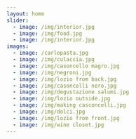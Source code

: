 ```yaml
---
layout: home
slider:
  - image: /img/interior.jpg
  - image: /img/food.jpg
  - image: /img/interior.jpg
images:
  - image: /carlopasta.jpg
  - image: /img/culaccia.jpg
  - image: /img/casoncello magro.jpg
  - image: /img/negroni.jpg
  - image: /img/lozio from back.jpg
  - image: /img/casoncelli nero.jpg
  - image: /img/degustazione salumi.jpg
  - image: /img/lozio outside.jpg
  - image: /img/making casconcelli.jpg
  - image: /img/dolci.jpg
  - image: /img/lozio from front.jpg
  - image: /img/wine closet.jpg
---
```



